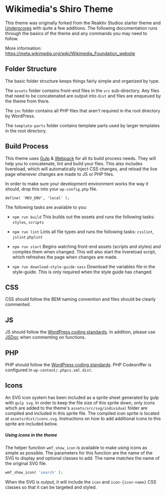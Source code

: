 Wikimedia's Shiro Theme
===

This theme was originally forked from the Reaktiv Studios starter theme and [Underscores](https://github.com/Automattic/_s) with quite a few additions. The following documentation runs through the basics of the theme and any commands you may need to follow.

More information: https://meta.wikimedia.org/wiki/Wikimedia_Foundation_website

Folder Structure
---------------
The basic folder structure keeps things fairly simple and organized by type.

The `assets` folder contains front-end files in the `src` sub-directory. Any files that need to be concatenated are output into `dist` and files are enqueued by the theme from there.

The `inc` folder contains all PHP files that aren't required in the root directory by WordPress.

The `template-parts` folder contains template parts used by larger templates in the root directory.

Build Process
---------------
This theme uses [Gulp](http://gulpjs.com/) & [Webpack](https://webpack.js.org) for all its build process needs. They will help you to concatenate, lint and build your files. This also includes livereload, which will automatically inject CSS changes, and reload the live page whenever changes are made to JS or PHP files.

In order to make sure your development environment works the way it should, drop this into your `wp-config.php` file.

```
define( 'RKV_ENV', 'local' );
```

The following tasks are available to you:

* `npm run build`
This builds out the assets and runs the following tasks: `styles`, `scripts`

* `npm run lint`
Lints all file types and runs the following tasks: `csslint`, `jslint` `phplint`

* `npm run start`
Begins watching front-end assets (scripts and styles) and compiles them when changed. This will also start the livereload script, which refreshes the page when changes are made.

* `npm run download-style-guide-sass`
Download the variables file in the style-guide. This is only required when the style guide has changed.

CSS
---------------
CSS should follow the BEM naming convention and files should be clearly commented.

JS
---------------
JS should follow the [WordPress coding standards](https://make.wordpress.org/core/handbook/best-practices/coding-standards/javascript/). In addition, please use [JSDoc](http://eslint.org/docs/rules/require-jsdoc) when commenting on functions.

PHP
---------------
PHP should follow the [WordPress coding standards](https://make.wordpress.org/core/handbook/best-practices/coding-standards/php/). PHP Codesniffer is configured in `wp-content/.phpcs.xml.dist`.

Icons
---------------
An SVG icon system has been included as a sprite sheet generated by gulp with `gulp svg`. In order to keep the file size of this sprite down, only icons which are added to the theme's `assets/src/svg/individual` folder are compiled and included in this sprite file. The compiled icon sprite is located at `assets/dist/icons.svg`. Instructions on how to add additional icons to this sprite are included below.

##### Using icons in the theme
The helper function `wmf_show_icon` is available to make using icons as simple as possible. The parameters for this function are the name of the SVG to display and optional classes to add. The name matches the name of the original SVG file.

````php
wmf_show_icon( 'search' );
````

When the SVG is output, it will include the `icon` and `icon-{icon-name}` CSS classes so that it can be targeted and styled.

